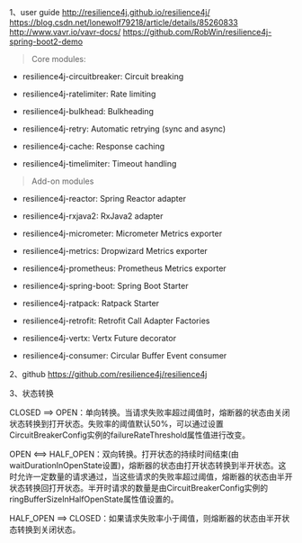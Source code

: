 1、user guide
http://resilience4j.github.io/resilience4j/
https://blog.csdn.net/lonewolf79218/article/details/85260833
http://www.vavr.io/vavr-docs/
https://github.com/RobWin/resilience4j-spring-boot2-demo

> Core modules:

- resilience4j-circuitbreaker: Circuit breaking

- resilience4j-ratelimiter: Rate limiting

- resilience4j-bulkhead: Bulkheading

- resilience4j-retry: Automatic retrying (sync and async)

- resilience4j-cache: Response caching

- resilience4j-timelimiter: Timeout handling

> Add-on modules

- resilience4j-reactor: Spring Reactor adapter

- resilience4j-rxjava2: RxJava2 adapter

- resilience4j-micrometer: Micrometer Metrics exporter

- resilience4j-metrics: Dropwizard Metrics exporter

- resilience4j-prometheus: Prometheus Metrics exporter

- resilience4j-spring-boot: Spring Boot Starter

- resilience4j-ratpack: Ratpack Starter

- resilience4j-retrofit: Retrofit Call Adapter Factories

- resilience4j-vertx: Vertx Future decorator

- resilience4j-consumer: Circular Buffer Event consumer

2、github
https://github.com/resilience4j/resilience4j

3、状态转换

CLOSED ==> OPEN：单向转换。当请求失败率超过阈值时，熔断器的状态由关闭状态转换到打开状态。失败率的阈值默认50%，可以通过设置CircuitBreakerConfig实例的failureRateThreshold属性值进行改变。

OPEN <==> HALF_OPEN：双向转换。打开状态的持续时间结束(由waitDurationInOpenState设置)，熔断器的状态由打开状态转换到半开状态。这时允许一定数量的请求通过，当这些请求的失败率超过阈值，熔断器的状态由半开状态转换回打开状态。半开时请求的数量是由CircuitBreakerConfig实例的ringBufferSizeInHalfOpenState属性值设置的。

HALF_OPEN ==> CLOSED：如果请求失败率小于阈值，则熔断器的状态由半开状态转换到关闭状态。
